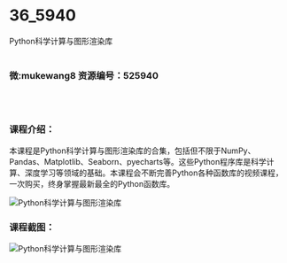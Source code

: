 # 36_5940
Python科学计算与图形渲染库
<br/></br>
<h3>微:mukewang8 资源编号：525940</h3>
<br/></br>
<h3>课程介绍：</h3>
<p>本课程是Python科学计算与图形渲染库的合集，包括但不限于NumPy、Pandas、Matplotlib、Seaborn、pyecharts等。这些Python程序库是科学计算、深度学习等领域的基础。本课程会不断完善Python各种函数库的视频课程，一次购买，终身掌握最新最全的Python函数库。</p>
<p><img src="https://www.ko996.com/wp-content/uploads/img/2019/07/1-95-300x133.png" alt="Python科学计算与图形渲染库"></p>
<h3>课程截图：</h3>
<p><img src="https://www.ko996.com/wp-content/uploads/img/2019/07/2-90.png" alt="Python科学计算与图形渲染库"></p>
